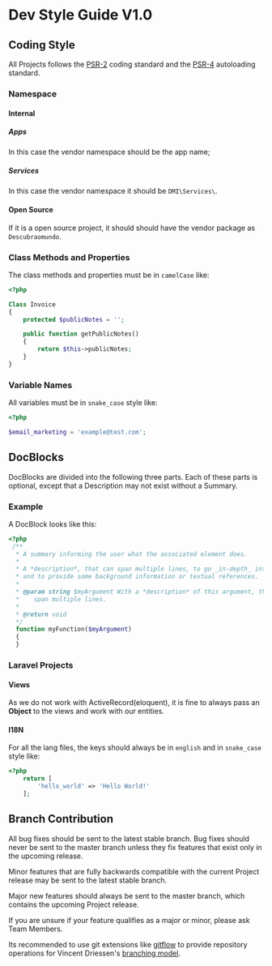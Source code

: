 # Dev Style Guide V1.0

## Coding Style

All Projects follows the [PSR-2](https://github.com/php-fig/fig-standards/blob/master/accepted/PSR-2-coding-style-guide.md) coding standard and the [PSR-4](https://github.com/php-fig/fig-standards/blob/master/accepted/PSR-4-autoloader.md) autoloading standard.

### Namespace
#### Internal
##### Apps
In this case the vendor namespace should be the app name;
##### Services
In this case the vendor namespace it should be `DMI\Services\`.
#### Open Source
If it is a open source project, it should should have the vendor package as `Descubraomundo`.

### Class Methods and Properties

The class methods and properties must be in `camelCase` like:
```php
<?php

Class Invoice
{
    protected $publicNotes = '';

    public function getPublicNotes()
    {
        return $this->publicNotes;
    }
}

```

### Variable Names

All variables must be in `snake_case` style like:
```php
<?php

$email_marketing = 'example@test.com';
```

## DocBlocks

DocBlocks are divided into the following three parts. Each of these parts is optional, except that a Description may not exist without a Summary.

### Example
A DocBlock looks like this:
```php
<?php
 /**
  * A summary informing the user what the associated element does.
  *
  * A *description*, that can span multiple lines, to go _in-depth_ into the details of this element
  * and to provide some background information or textual references.
  *
  * @param string $myArgument With a *description* of this argument, these may also
  *    span multiple lines.
  *
  * @return void
  */
  function myFunction($myArgument)
  {
  }
```

### Laravel Projects
#### Views
As we do not work with ActiveRecord(eloquent), it is fine to always pass an **Object** to the views and work with our entities. 

#### I18N
For all the lang files, the keys should always be in `english` and in `snake_case` style like:
```php
<?php
    return [
        'hello_world' => 'Hello World!'
    ];
```


## Branch Contribution

All bug fixes should be sent to the latest stable branch. Bug fixes should never be sent to the master branch unless they fix features that exist only in the upcoming release.

Minor features that are fully backwards compatible with the current Project release may be sent to the latest stable branch.

Major new features should always be sent to the master branch, which contains the upcoming Project release.

If you are unsure if your feature qualifies as a major or minor, please ask Team Members.

Its recommended to use git extensions like [gitflow](https://github.com/nvie/gitflow) to provide repository operations for Vincent Driessen's [branching model](http://nvie.com/posts/a-successful-git-branching-model/).
